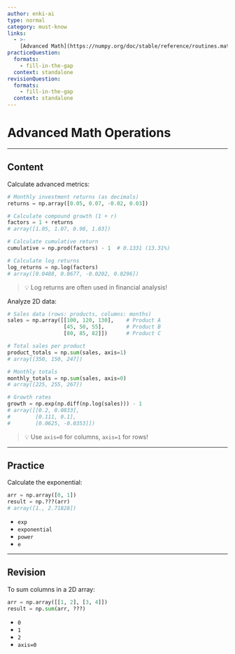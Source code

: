 ```yaml
---
author: enki-ai
type: normal
category: must-know
links:
  - >-
    [Advanced Math](https://numpy.org/doc/stable/reference/routines.math.html){website}
practiceQuestion:
  formats:
    - fill-in-the-gap
  context: standalone
revisionQuestion:
  formats:
    - fill-in-the-gap
  context: standalone
---
```


# Advanced Math Operations

---

## Content

Calculate advanced metrics:

```python
# Monthly investment returns (as decimals)
returns = np.array([0.05, 0.07, -0.02, 0.03])

# Calculate compound growth (1 + r)
factors = 1 + returns
# array([1.05, 1.07, 0.98, 1.03])

# Calculate cumulative return
cumulative = np.prod(factors) - 1  # 0.1331 (13.31%)

# Calculate log returns
log_returns = np.log(factors)
# array([0.0488, 0.0677, -0.0202, 0.0296])
```

> 💡 Log returns are often used in financial analysis!

Analyze 2D data:

```python
# Sales data (rows: products, columns: months)
sales = np.array([[100, 120, 130],    # Product A
                  [45, 50, 55],       # Product B
                  [80, 85, 82]])      # Product C

# Total sales per product
product_totals = np.sum(sales, axis=1)
# array([350, 150, 247])

# Monthly totals
monthly_totals = np.sum(sales, axis=0)
# array([225, 255, 267])

# Growth rates
growth = np.exp(np.diff(np.log(sales))) - 1
# array([[0.2, 0.0833],
#        [0.111, 0.1],
#        [0.0625, -0.0353]])
```

> 💡 Use `axis=0` for columns, `axis=1` for rows!

---

## Practice

Calculate the exponential:

```python
arr = np.array([0, 1])
result = np.???(arr)
# array([1., 2.71828])
```

- `exp`
- `exponential`
- `power`
- `e`

---

## Revision

To sum columns in a 2D array:

```python
arr = np.array([[1, 2], [3, 4]])
result = np.sum(arr, ???)
```

- `0`
- `1`
- `2`
- `axis=0`
